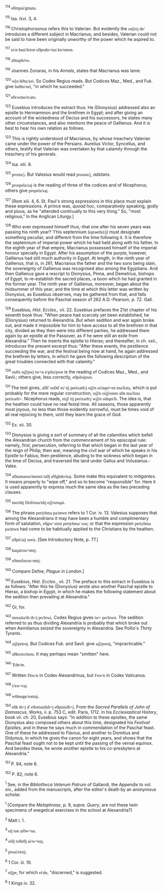 <body>
 <p><a name="P1801_529036"></a>
 <sup>114 </sup><font face="SPIonic">e0mpai/gmata</font>.</p>
 
 <p><a name="P1802_529089"></a>
 <sup>115 </sup>Isa. lxvi. 3, 4.</p>
 
 <p><a name="P1803_529126"></a>
 <sup>116 </sup>Christophorsonus refers this to Valerian. But evidently the <font face="SPIonic">ou[toj de/</font> introduces a different subject in Macrianus; and besides, Valerian could not be said to have been originally unworthy of the power which he aspired to.</p>
 
 <p><a name="P1804_529537"></a>
 <sup>117 </sup><font face="SPIonic">to\n basi/leion u9podu=nai ko/smon</font>.</p>
 
 <p><a name="P1805_529606"></a>
 <sup>118 </sup><font face="SPIonic">a0naph/rw</font>.</p>
 
 <p><a name="P1806_529630"></a>
 <sup>119 </sup>Joannes Zonaras, in his <i>Annals</i>, states that Macrianus was lame.</p>
 
 <p><a name="P1807_530093"></a>
 <sup>120 </sup><font face="SPIonic">w[n h0tu/xei</font>. So Codex Regius reads. But Codices Maz., Med., and Fuk. give <font face="SPIonic">hu0tu/xei</font>, "in which he succeeded."</p>
 
 <p><a name="P1808_530258"></a>
 <sup>121 </sup><font face="SPIonic">e0cwmo/rcato</font>.</p>
 
 <p><a name="P1810_530385"></a>
 <sup>122 </sup>Eusebius introduces the extract thus: He (Dionysius) addressed also an epistle to Hermammon and the brethren in Egypt; and after giving an account of the wickedness of Decius and his successors, he states many other circumstances, and also mentions the peace of Gallienus. And it is best to hear his own relation as follows.</p>
 
 <p><a name="P1811_530727"></a>
 <sup>123 </sup>This is rightly understood of Macrianus, by whose treachery Valerian came under the power of the Persians. Aurelius Victor, Syncellus, and others, testify that Valerian was overtaken by that calamity through the treachery of his generals.</p>
 
 <p><a name="P1812_531463"></a>
 <sup>124 </sup>Isa. xlii. 9.</p>
 
 <p><a name="P1813_531779"></a>
 <sup>125 </sup><font face="SPIonic">prosta/j</font>. But Valesius would read <font face="SPIonic">prossta/j</font>, <i>adstans.</i></p>
 
 <p><a name="P1814_531859"></a>
 <sup>126 </sup><font face="SPIonic">prospela/saj</font> is the reading of three of the codices and of Nicephorus; others give <font face="SPIonic">propela/saj</font>. </p>
 
 <p><a name="P1816_532719"></a>
 <sup>127 </sup>[Rom xiii. 4, 6. St. Paul's strong expressions in this place must explain these expressions. A prince was, <i>quoad hoc</i>, comparatively speaking, godly and pious, as he "attended continually to this very thing." So, "most religious," In the Anglican Liturgy.]</p>
 
 <p><a name="P1817_533082"></a>
 <sup>128 </sup>Who ever expressed himself thus,-that one after his seven years was passing his ninth year? 'I'his septennium (<font face="SPIonic">eptaethri/j</font>) must designate something peculiar, and different from the time following it. It is therefore the septennium of imperial power which he had held along with his father. In the eighth year of that empire, Macrianus possessed himself of the imperial honour specially in Egypt. After his assumption of the purple, however, Gallienus had still much authority in Egypt. At length, in the ninth year of Gallienus, that is, in 261, Macrianus the father and the two sons being slain, the sovereignty of Gallienus was recognised also among the Egyptians. And then Gallienus gave a rescript to Dionysius, Pinna, and Demetrius, bishops of Egypt, to re-establish the sacred places,-a boon which he had granted in the former year. The ninth year of Gallienus, moreover, began about the midsummer of this year; and the time at which this letter was written by Dionysius, as Eusebius observes, may be gathered from that, and falls consequently before the Paschal season of 262 A.D.-Pearson, p. 72. Gall.</p>
 
 <p><a name="P1820_534234"></a>
 <sup>129 </sup>Eusebius, <i>Hist. Eccles.,</i> vii. 22. Eusebius prefaces the 21st chapter of his seventh book thus: "When peace had scarcely yet been established, he (Dionysius) returned to Alexandria. But when sedition and war again broke out, and made it impossible for him to have access to all the brethren in that city, divided as they then were into different parties, he addressed them again by an epistle at the Passover, as if he were still an exile from Alexandria." Then he inserts the epistle to Hierax; and thereafter, in ch. xxii., introduces the present excerpt thus: "After these events, the pestilence succeeding the war, and the festival being now at hand, he again addressed the brethren by letters, in which he gave the following description of the great troubles connected with that calamity."</p>
 
 <p><a name="P1822_535292"></a>
 <sup>130 </sup><font face="SPIonic">ou0x o@pwj tw=n e\pilu/pwn</font> is the reading of Codices Maz., Med., and Savil.; others give, less correctly, <font face="SPIonic">e0piloipwn</font>.</p>
 
 <p><a name="P1823_535501"></a>
 <sup>131 </sup>The text gives, <font face="SPIonic">a0ll' ou0d' ei/ tij perixarh\j o@n oi/nqei=en ma/lista</font>, which is put probably for the mere regular construction, <font face="SPIonic">o@n oi@ointo a0n ma/lista perixarh=</font>. Nicephorus reads, <font face="SPIonic">ei@ tij perixarh\j w@n oihqei/h</font>. The idea is, that the heathen could have no real festal time. All seasons, those apparently most joyous, no less than those evidently sorrowful, must be times void of all real rejoicing to them, until they learn the grace of God.</p>
 
 <p><a name="P1824_536318"></a>
 <sup>132 </sup>Ex. xii. 30.</p>
 
 <p><a name="P1827_537607"></a>
 <sup>133 </sup>Dionysius is giving a sort of summary of all the calamities which befell the Alexandrian church from the commencement of his episcopal rule: namely, first, persecution, referring to that which began in the last year of the reign of Philip; then war, meaning the civil war of which he speaks in his Epistle to Fabius; then pestilence, alluding to the sickness which began in the time of Decius, and traversed the land under Gallus and Volusianus.-Vales.</p>
 
 <p><a name="P1829_538998"></a>
 <sup>134 </sup><font face="SPIonic">a0namasso/menoi ta0j a0lghdo/naj</font>. Some make this equivalent to <i>mitigantes</i>. It means properly to "wipe off," and so to become "responsible" for. Here it is used apparently to express much the same idea as the two preceding clauses. </p>
 
 <p><a name="P1830_539497"></a>
 <sup>135 </sup><font face="SPIonic">mo/nhj filofrosu/nhj e@xesqai</font>.</p>
 
 <p><a name="P1831_539631"></a>
 <sup>136 </sup>The phrase <font face="SPIonic">periyhma pa/ntwn</font> refers to 1 Cor. iv. 13. Valesius supposes that among the Alexandrians it may have been a humble and complimentary form of salutation, <font face="SPIonic">e0gw/ eimi periyhma/ sou</font>; or that the expression <font face="SPIonic">periyhma pa/ntwn</font> had come to be habitually applied to the Christians by the heathen.</p>
 
 <p><a name="P1833_540355"></a>
 <sup>137 </sup><font face="SPIonic">u9pti/aij xersi</font>. [See Introductory Note, p. 77.]</p>
 
 <p><a name="P1834_540443"></a>
 <sup>138 </sup><font face="SPIonic">kaqairou=ntej</font>.</p>
 
 <p><a name="P1835_540530"></a>
 <sup>139 </sup><font face="SPIonic">o9moforou=ntej</font>.</p>
 
 <p><a name="P1836_541294"></a>
 <sup>140 </sup>Compare Defoe, <i>Plague in London.</i>]</p>
 
 <p><a name="P1839_541379"></a>
 <sup>141 </sup>Eusebius, <i>Hist. Eccles.</i>, vii. 21. The preface to this extract in Eusebius is as follows: "After this he (Dionysius) wrote also another Paschal epistle to Hierax, a bishop in Egypt, in which he makes the following statement about the sedition then prevailing at Alexandria."</p>
 
 <p><a name="P1841_541874"></a>
 <sup>142 </sup>Or, for.</p>
 
 <p><a name="P1842_542409"></a>
 <sup>143 </sup><font face="SPIonic">mesaita/th th=j po/lewj</font>. Codex Regius gives <font face="SPIonic">tw= po/lewn</font>. The sedition referred to as thus dividing Alexandria is probably that which broke out when Aemilianus seized the sovereignty in Alexandria. See Pollio's <i>Thirty Tyrants</i>.</p>
 
 <p><a name="P1843_542652"></a>
 <sup>144 </sup><font face="SPIonic">a@peiroj</font>. But Codices Fuk. and Savil. give <font face="SPIonic">a@poroj</font>, "impracticable."</p>
 
 <p><a name="P1844_543474"></a>
 <sup>145 </sup><font face="SPIonic">a0kroto/mou</font>. It may perhaps mean "smitten" here.</p>
 
 <p><a name="P1846_544287"></a>
 <sup>146 </sup><font face="SPIonic">'Ede/m</font>.</p>
 
 <p><a name="P1847_544406"></a>
 <sup>147 </sup>Written <font face="SPIonic">I'hw/n</font> in Codex Alexandrinus, but <font face="SPIonic">I'ew/n</font> in Codex Vaticanus.</p>
 
 <p><a name="P1848_544840"></a>
 <sup>148 </sup><font face="SPIonic">i/xw=raj</font>. </p>
 
 <p><a name="P1849_545443"></a>
 <sup>149 </sup><font face="SPIonic">w0moge/rontaj</font>.</p>
 
 <p><a name="P1852_546141"></a>
 <sup>150 </sup><font face="SPIonic">e0k th=j d' e9ortastikh=j e0pistolh=j</font>. From the <i>Sacred Parallels of John of Damascus</i>, Works, ii. p. 753 C, edit. Paris, 1712. In his <i>Ecclesiastical History</i>, book vii. ch. 20, Eusebius says: "In addition to these epistles, the same Dionysius also composed others about this time, designated his <i>Festival Epistles</i>, and in these he says much in commendation of the Paschal feast. One of these he addressed to Flavius, and another to Domitius and Didymus, in which he gives the canon for eight years, and shows that the Paschal feast ought not to be kept until the passing of the vernal equinox. And besides these, he wrote another epistle to his co-presbyters at Alexandria."</p>
 
 <p><a name="P1863_547763"></a>
 <sup>151 </sup>P. 84, note 6.</p>
 
 <p><a name="P1864_547818"></a>
 <sup>152 </sup>P. 82, note 6. </p>
 
 <p><a name="P1869_548338"></a>
 <sup>1 </sup>See, in the <i>Bibliotheca Veterum Patrum</i> of Gallandi, the Appendix to vol. xiv., added from the manuscripts, after the editor's death by an anonymous scholar.</p>
 
 <p><a name="P1875_548560"></a>
 <sup>1 </sup>[Compare the <i>Metaphrase</i>, p. 9, <i>supra</i>. <i>Query</i>, are not these twin specimens of exegetical exercises in the school at Alexandria?]</p>
 
 <p><a name="P1881_548843"></a>
 <sup>2 </sup>Matt i. 1.</p>
 
 <p><a name="P1886_549452"></a>
 <sup>3 </sup><font face="SPIonic">eij ton ai0w=na</font>.</p>
 
 <p><a name="P1887_549495"></a>
 <sup>4 </sup><font face="SPIonic">ei0j to0u9j ai/w=naj</font>.</p>
 
 <p><a name="P1890_549815"></a>
 <sup>5 </sup><font face="SPIonic">proai/resij</font>.</p>
 
 <p><a name="P1893_550110"></a>
 <sup>6 </sup>1 Cor. iii. 19.</p>
 
 <p><a name="P1894_550343"></a>
 <sup>7 </sup><font face="SPIonic">ei[pe</font>, for which <font face="SPIonic">ei\de</font>, "discerned," is suggested.</p>
 
 <p><a name="P1895_550599"></a>
 <sup>8 </sup>1 Kings iv. 32. </p>
 
 </body>